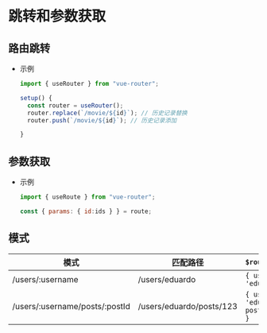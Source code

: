 # 跳转和参数获取

## 路由跳转

+ 示例

    ```js
    import { useRouter } from "vue-router";
    ```

    ```js
    setup() {
      const router = useRouter();
      router.replace(`/movie/${id}`); // 历史记录替换
      router.push(`/movie/${id}`); // 历史记录添加

    }
    ```

## 参数获取

+ 示例

    ```js
    import { useRoute } from "vue-router";
    ```

    ```js
    const { params: { id:ids } } = route;
    ```

## 模式

| 模式                             | 匹配路径                     | `$route.params`                          |
| ------------------------------ | ------------------------ | ---------------------------------------- |
| /users/:username               | /users/eduardo           | `{ username: 'eduardo' }`                |
| /users/:username/posts/:postId | /users/eduardo/posts/123 | `{ username: 'eduardo', postId: '123' }` |
